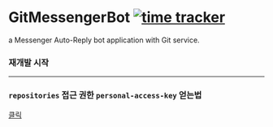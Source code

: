 # GitMessengerBot [![time tracker](https://wakatime.com/badge/github/sungbin5304/GitMessengerBot.svg)](https://wakatime.com/badge/github/sungbin5304/GitMessengerBot)
a Messenger Auto-Reply bot application with Git service.

### 재개발 시작

-----

### `repositories` 접근 권한 `personal-access-key` 얻는법
[클릭](https://github.com/sungbin5304/GitMessengerBot/blob/master/get-personal-access-key.md)
